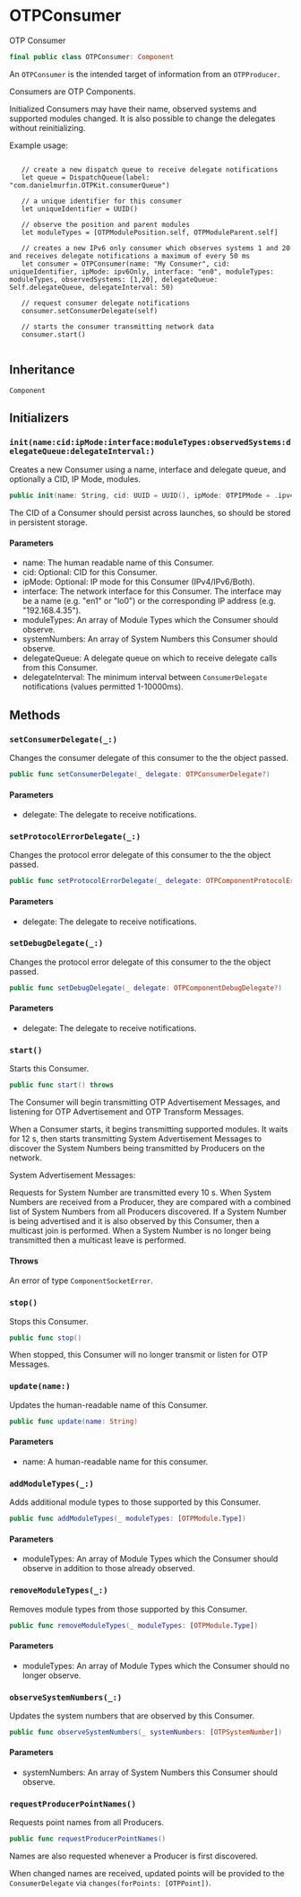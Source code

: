 # OTPConsumer

OTP Consumer

``` swift
final public class OTPConsumer: Component
```

An `OTPConsumer` is the intended target of information from an `OTPProducer`.

Consumers are OTP Components.

Initialized Consumers may have their name, observed systems and supported modules changed. It is also possible to change the delegates without reinitializing.

Example usage:

``` 
   
   // create a new dispatch queue to receive delegate notifications
   let queue = DispatchQueue(label: "com.danielmurfin.OTPKit.consumerQueue")
 
   // a unique identifier for this consumer
   let uniqueIdentifier = UUID()
 
   // observe the position and parent modules
   let moduleTypes = [OTPModulePosition.self, OTPModuleParent.self]
 
   // creates a new IPv6 only consumer which observes systems 1 and 20 and receives delegate notifications a maximum of every 50 ms
   let consumer = OTPConsumer(name: "My Consumer", cid: uniqueIdentifier, ipMode: ipv6Only, interface: "en0", moduleTypes: moduleTypes, observedSystems: [1,20], delegateQueue: Self.delegateQueue, delegateInterval: 50)
 
   // request consumer delegate notifications
   consumer.setConsumerDelegate(self)
 
   // starts the consumer transmitting network data
   consumer.start()
 
```

## Inheritance

`Component`

## Initializers

### `init(name:cid:ipMode:interface:moduleTypes:observedSystems:delegateQueue:delegateInterval:)`

Creates a new Consumer using a name, interface and delegate queue, and optionally a CID, IP Mode, modules.

``` swift
public init(name: String, cid: UUID = UUID(), ipMode: OTPIPMode = .ipv4Only, interface: String, moduleTypes: [OTPModule.Type], observedSystems: [OTPSystemNumber], delegateQueue: DispatchQueue, delegateInterval: Int)
```

The CID of a Consumer should persist across launches, so should be stored in persistent storage.

#### Parameters

  - name: The human readable name of this Consumer.
  - cid: Optional: CID for this Consumer.
  - ipMode: Optional: IP mode for this Consumer (IPv4/IPv6/Both).
  - interface: The network interface for this Consumer. The interface may be a name (e.g. "en1" or "lo0") or the corresponding IP address (e.g. "192.168.4.35").
  - moduleTypes: An array of Module Types which the Consumer should observe.
  - systemNumbers: An array of System Numbers this Consumer should observe.
  - delegateQueue: A delegate queue on which to receive delegate calls from this Consumer.
  - delegateInterval: The minimum interval between `ConsumerDelegate` notifications (values permitted 1-10000ms).

## Methods

### `setConsumerDelegate(_:)`

Changes the consumer delegate of this consumer to the the object passed.

``` swift
public func setConsumerDelegate(_ delegate: OTPConsumerDelegate?)
```

#### Parameters

  - delegate: The delegate to receive notifications.

### `setProtocolErrorDelegate(_:)`

Changes the protocol error delegate of this consumer to the the object passed.

``` swift
public func setProtocolErrorDelegate(_ delegate: OTPComponentProtocolErrorDelegate?)
```

#### Parameters

  - delegate: The delegate to receive notifications.

### `setDebugDelegate(_:)`

Changes the protocol error delegate of this consumer to the the object passed.

``` swift
public func setDebugDelegate(_ delegate: OTPComponentDebugDelegate?)
```

#### Parameters

  - delegate: The delegate to receive notifications.

### `start()`

Starts this Consumer.

``` swift
public func start() throws
```

The Consumer will begin transmitting OTP Advertisement Messages, and listening for OTP Advertisement and OTP Transform Messages.

When a Consumer starts, it begins transmitting supported modules. It waits for 12 s, then starts transmitting System Advertisement Messages to discover the System Numbers being transmitted by Producers on the network.

System Advertisement Messages:

Requests for System Number are transmitted every 10 s. When System Numbers are received from a Producer, they are compared with a combined list of System Numbers from all Producers discovered. If a System Number is being advertised and it is also observed by this Consumer, then a multicast join is performed. When a System Number is no longer being transmitted then a multicast leave is performed.

#### Throws

An error of type `ComponentSocketError`.

### `stop()`

Stops this Consumer.

``` swift
public func stop()
```

When stopped, this Consumer will no longer transmit or listen for OTP Messages.

### `update(name:)`

Updates the human-readable name of this Consumer.

``` swift
public func update(name: String)
```

#### Parameters

  - name: A human-readable name for this consumer.

### `addModuleTypes(_:)`

Adds additional module types to those supported by this Consumer.

``` swift
public func addModuleTypes(_ moduleTypes: [OTPModule.Type])
```

#### Parameters

  - moduleTypes: An array of Module Types which the Consumer should observe in addition to those already observed.

### `removeModuleTypes(_:)`

Removes module types from those supported by this Consumer.

``` swift
public func removeModuleTypes(_ moduleTypes: [OTPModule.Type])
```

#### Parameters

  - moduleTypes: An array of Module Types which the Consumer should no longer observe.

### `observeSystemNumbers(_:)`

Updates the system numbers that are observed by this Consumer.

``` swift
public func observeSystemNumbers(_ systemNumbers: [OTPSystemNumber])
```

#### Parameters

  - systemNumbers: An array of System Numbers this Consumer should observe.

### `requestProducerPointNames()`

Requests point names from all Producers.

``` swift
public func requestProducerPointNames()
```

Names are also requested whenever a Producer is first discovered.

When changed names are received, updated points will be provided to the `ConsumerDelegate` via `changes(forPoints: [OTPPoint])`.
